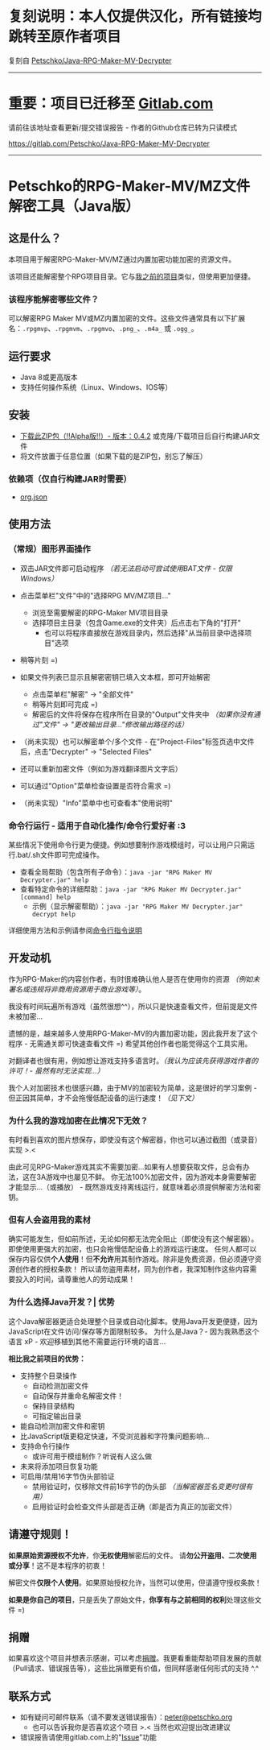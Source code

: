 # 复刻说明：本人仅提供汉化，所有链接均跳转至原作者项目

复刻自 [Petschko/Java-RPG-Maker-MV-Decrypter](https://github.com/Petschko/Java-RPG-Maker-MV-Decrypter)

----

# 重要：项目已迁移至 [Gitlab.com](https://gitlab.com/Petschko/Java-RPG-Maker-MV-Decrypter)

请前往该地址查看更新/提交错误报告 - 作者的Github仓库已转为只读模式

https://gitlab.com/Petschko/Java-RPG-Maker-MV-Decrypter

----

# Petschko的RPG-Maker-MV/MZ文件解密工具（Java版）

## 这是什么？
本项目用于解密RPG-Maker-MV/MZ通过内置加密功能加密的资源文件。

该项目还能解密整个RPG项目目录。它与[我之前的项目](https://gitlab.com/Petschko/RPG-Maker-MV-Decrypter)类似，但使用更加便捷。

### 该程序能解密哪些文件？
可以解密RPG Maker MV或MZ内置加密的文件。这些文件通常具有以下扩展名：`.rpgmvp`、`.rpgmvm`、`.rpgmvo`、`.png_`、`.m4a_` 或 `.ogg_`。

## 运行要求
- Java 8或更高版本
- 支持任何操作系统（Linux、Windows、IOS等）

## 安装
- [下载此ZIP包（!!Alpha版!!）- 版本：0.4.2](https://petschko.org/upload/projects/java-rpg-maker-decrypter/RPG_Maker_MV_Decrypter_jar_0.4.2.zip) 或克隆/下载项目后自行构建JAR文件
- 将文件放置于任意位置（如果下载的是ZIP包，别忘了解压）

### 依赖项（仅自行构建JAR时需要）
- [org.json](https://github.com/douglascrockford/JSON-java)

## 使用方法
### （常规）图形界面操作
- 双击JAR文件即可启动程序 *（若无法启动可尝试使用BAT文件 - 仅限Windows）*
- 点击菜单栏"文件"中的"选择RPG MV/MZ项目..."
  - 浏览至需要解密的RPG-Maker MV项目目录
  - 选择项目主目录（包含Game.exe的文件夹）后点击右下角的"打开"
    - 也可以将程序直接放在游戏目录内，然后选择"从当前目录中选择项目"选项
- 稍等片刻 =)
- 如果文件列表已显示且解密密钥已填入文本框，即可开始解密
  - 点击菜单栏"解密" -> "全部文件"
  - 稍等片刻即可完成 =)
  - 解密后的文件将保存在程序所在目录的"Output"文件夹中 *（如果你没有通过"文件" -> "更改输出目录..."修改输出路径的话）*

- （尚未实现）也可以解密单个/多个文件 - 在"Project-Files"标签页选中文件后，点击"Decrypter" -> "Selected Files"
- 还可以重新加密文件（例如为游戏翻译图片文字后）
- 可以通过"Option"菜单检查设置是否符合需求 =)
- （尚未实现）"Info"菜单中也可查看本"使用说明"

### 命令行运行 - 适用于自动化操作/命令行爱好者 :3

某些情况下使用命令行更为便捷。例如想要制作游戏模组时，可以让用户只需运行.bat/.sh文件即可完成操作。

- 查看全局帮助（包含所有子命令）：`java -jar "RPG Maker MV Decrypter.jar" help`
- 查看特定命令的详细帮助：`java -jar "RPG Maker MV Decrypter.jar" [command] help`
  - 示例（显示解密帮助）：`java -jar "RPG Maker MV Decrypter.jar" decrypt help`

详细使用方法和示例请参阅[命令行指令说明](cmd-instructions.md)

## 开发动机
作为RPG-Maker的内容创作者，有时很难确认他人是否在使用你的资源 *（例如未署名或违规将非商用资源用于商业游戏等）*。

我没有时间玩遍所有游戏（虽然很想^^），所以只是快速查看文件，但前提是文件未被加密...

遗憾的是，越来越多人使用RPG-Maker-MV的内置加密功能，因此我开发了这个程序 - 无需通关即可快速查看文件 =) 希望其他创作者也能觉得这个工具实用。

对翻译者也很有用，例如想让游戏支持多语言时。*（我认为应该先获得游戏作者的许可！- 虽然有时无法实现...）*

我个人对加密技术也很感兴趣，由于MV的加密较为简单，这是很好的学习案例 - 但正因其简单，才不会拖慢低配设备的运行速度！*（见下文）*

### 为什么我的游戏加密在此情况下无效？
有时看到喜欢的图片想保存，即使没有这个解密器，你也可以通过截图（或录音）实现 >.<

由此可见RPG-Maker游戏其实不需要加密...如果有人想要获取文件，总会有办法，这在3A游戏中也屡见不鲜。
你无法100%加密文件，因为游戏本身需要解密才能显示...（或播放） - 既然游戏支持离线运行，就意味着必须提供解密方法和密钥。

### 但有人会盗用我的素材
确实可能发生，但如前所述，无论如何都无法完全阻止（即使没有这个解密器）。即使使用更强大的加密，也只会拖慢低配设备上的游戏运行速度。
任何人都可以保存内容仅供**个人使用**！但**不允许**用其制作游戏。除非是免费资源，但必须遵守资源创作者的授权条款！
所以请勿盗用素材，同为创作者，我深知制作这些内容需要投入的时间，请尊重他人的劳动成果！

### 为什么选择Java开发？| 优势
这个Java解密器更适合处理整个目录或自动化脚本。使用Java开发更便捷，因为JavaScript在文件访问/保存等方面限制较多。
为什么是Java？- 因为我熟悉这个语言 xP - 欢迎移植到其他不需要运行环境的语言...

**相比我之前项目的优势：**
- 支持整个目录操作
  - 自动检测加密文件
  - 自动保存并重命名解密文件！
  - 保持目录结构
  - 可指定输出目录
- 能自动检测加密文件和密钥
- 比JavaScript版更稳定快速，不受浏览器和字符集问题影响...
- 支持命令行操作
  - 或许可用于模组制作？听说有人这么做
- 未来将添加项目恢复功能
- 可启用/禁用16字节伪头部验证
  - 禁用验证时，仅移除文件前16字节的伪头部 *（当解密器签名变更时很有用）*
  - 启用验证时会检查文件头部是否正确（即是否为真正的加密文件）

## 请遵守规则！
**如果原始资源授权不允许**，你**无权使用**解密后的文件。
请**勿公开盗用、二次使用或分享**！这不是本程序的初衷！

解密文件**仅限个人使用**。如果原始授权允许，当然可以使用，但请遵守授权条款！

**如果是你自己的项目**，只是丢失了原始文件，**你享有与之前相同的权利**处理这些文件 =)

## 捐赠

如果喜欢这个项目并想表示感谢，可以考虑[捐赠](https://www.paypal.me/petschko)。我更看重能帮助项目发展的贡献（Pull请求、错误报告等），这些比捐赠更有价值，但同样感谢任何形式的支持 ^.^

## 联系方式
- 如有疑问可邮件联系（请不要发送错误报告）：peter@petschko.org
  - 也可以告诉我你是否喜欢这个项目 >.< 当然也欢迎提出改进建议
- 错误报告请使用gitlab.com上的"[Issue](https://gitlab.com/Petschko/Java-RPG-Maker-MV-Decrypter/-/issues)"功能
